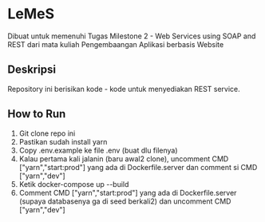 # LeMeS
Dibuat untuk memenuhi Tugas Milestone 2 - Web Services using SOAP and REST dari mata kuliah Pengembaangan Aplikasi berbasis Website 

## Deskripsi
Repository ini berisikan kode - kode untuk menyediakan REST service.


## How to Run 
1. Git clone repo ini 
2. Pastikan sudah install yarn
3. Copy .env.example ke file .env (buat dlu filenya)
4. Kalau pertama kali jalanin (baru awal2 clone), uncomment CMD ["yarn","start:prod"] yang ada di Dockerfile.server dan comment si CMD ["yarn","dev"]
5. Ketik docker-compose up --build
6. Comment CMD ["yarn","start:prod"] yang ada di Dockerfile.server (supaya databasenya ga di seed berkali2)  dan uncomment CMD ["yarn","dev"]